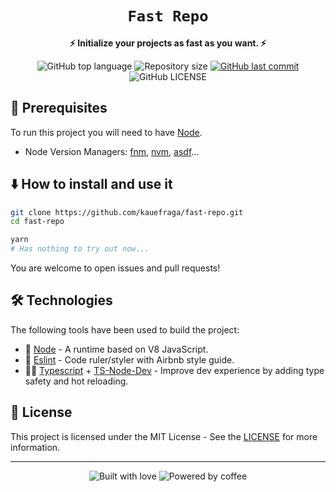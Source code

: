 <div align="center">
  <h1><code>Fast Repo</code></h1>

  <p>
    <strong>⚡ Initialize your projects as fast as you want. ⚡</strong>
  </p>

  <p>
    <img
      alt="GitHub top language"
      src="https://img.shields.io/github/languages/top/kauefraga/fast-repo.svg"
    />
    <img
      alt="Repository size"
      src="https://img.shields.io/github/repo-size/kauefraga/fast-repo.svg"
    />
    <a href="https://github.com/kauefraga/fast-repo/commits/main">
      <img
        alt="GitHub last commit"
        src="https://img.shields.io/github/last-commit/kauefraga/fast-repo.svg"
      />
    </a>
    <img
      alt="GitHub LICENSE"
      src="https://img.shields.io/github/license/kauefraga/fast-repo.svg"
    />
  </p>
</div>

<!-- ## ✨ Features

- **Simple**: You just run it, choose your boilerplate and done!
- **Pretty UI**: A minimal UI that exposes everything you need.
- **Colorized Outputs**: Everything looks better with some colors.
- **Easy Usage**: If you need some help, just use the flag `--help` -->

## 🎲 Prerequisites

To run this project you will need to have [Node](https://nodejs.org/en).
- Node Version Managers: [fnm](https://github.com/Schniz/fnm), [nvm](https://github.com/nvm-sh/nvm), [asdf](https://asdf-vm.com)...

## ⬇️ How to install and use it

```bash
git clone https://github.com/kauefraga/fast-repo.git
cd fast-repo

yarn
# Has nothing to try out now...
```
You are welcome to open issues and pull requests!

## 🛠 Technologies

The following tools have been used to build the project:

- 🔮 [Node](https://nodejs.org/en) - A runtime based on V8 JavaScript.
- 💄 [Eslint](https://www.npmjs.com/package/eslint-config-airbnb-typescript) - Code ruler/styler with Airbnb style guide.
- 👩‍💻 [Typescript](https://typescriptlang.org) + [TS-Node-Dev](https://npm.im/ts-node-dev) - Improve dev experience by adding type safety and hot reloading.

<!-- ## 📜 Coming soon... -->

## 📝 License

This project is licensed under the MIT License - See the [LICENSE](https://github.com/kauefraga/fast-repo/blob/main/LICENSE) for more information.

---

<div align="center" display="flex">
  <img alt="Built with love" src="https://forthebadge.com/images/badges/built-with-love.svg">
  <img alt="Powered by coffee" src="https://forthebadge.com/images/badges/powered-by-coffee.svg">
</div>
